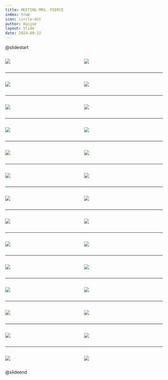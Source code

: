 ```yaml
---
title: MEETING MRS. PIERCE
index: true
icon: circle-dot
author: Haiyue
layout: Slide
date: 2024-09-22
---
```

 
@slidestart

<div style="display:flex">
<div style="flex:1">

![](https://raw.githubusercontent.com/yclord/reading/refs/heads/master/english/Level-X/MEETING%20MRS.%20PIERCE/001.webp)
</div>
<div style="flex:1">

![](https://raw.githubusercontent.com/yclord/reading/refs/heads/master/english/Level-X/MEETING%20MRS.%20PIERCE/002.webp)
</div>
</div>

---

<div style="display:flex">
<div style="flex:1">

![](https://raw.githubusercontent.com/yclord/reading/refs/heads/master/english/Level-X/MEETING%20MRS.%20PIERCE/003.webp)
</div>
<div style="flex:1">

![](https://raw.githubusercontent.com/yclord/reading/refs/heads/master/english/Level-X/MEETING%20MRS.%20PIERCE/004.webp)
</div>
</div>

---

<div style="display:flex">
<div style="flex:1">

![](https://raw.githubusercontent.com/yclord/reading/refs/heads/master/english/Level-X/MEETING%20MRS.%20PIERCE/005.webp)
</div>
<div style="flex:1">

![](https://raw.githubusercontent.com/yclord/reading/refs/heads/master/english/Level-X/MEETING%20MRS.%20PIERCE/006.webp)
</div>
</div>

---

<div style="display:flex">
<div style="flex:1">

![](https://raw.githubusercontent.com/yclord/reading/refs/heads/master/english/Level-X/MEETING%20MRS.%20PIERCE/007.webp)
</div>
<div style="flex:1">

![](https://raw.githubusercontent.com/yclord/reading/refs/heads/master/english/Level-X/MEETING%20MRS.%20PIERCE/008.webp)
</div>
</div>

---

<div style="display:flex">
<div style="flex:1">

![](https://raw.githubusercontent.com/yclord/reading/refs/heads/master/english/Level-X/MEETING%20MRS.%20PIERCE/009.webp)
</div>
<div style="flex:1">

![](https://raw.githubusercontent.com/yclord/reading/refs/heads/master/english/Level-X/MEETING%20MRS.%20PIERCE/010.webp)
</div>
</div>

---

<div style="display:flex">
<div style="flex:1">

![](https://raw.githubusercontent.com/yclord/reading/refs/heads/master/english/Level-X/MEETING%20MRS.%20PIERCE/011.webp)
</div>
<div style="flex:1">

![](https://raw.githubusercontent.com/yclord/reading/refs/heads/master/english/Level-X/MEETING%20MRS.%20PIERCE/012.webp)
</div>
</div>

---

<div style="display:flex">
<div style="flex:1">

![](https://raw.githubusercontent.com/yclord/reading/refs/heads/master/english/Level-X/MEETING%20MRS.%20PIERCE/013.webp)
</div>
<div style="flex:1">

![](https://raw.githubusercontent.com/yclord/reading/refs/heads/master/english/Level-X/MEETING%20MRS.%20PIERCE/014.webp)
</div>
</div>

---

<div style="display:flex">
<div style="flex:1">

![](https://raw.githubusercontent.com/yclord/reading/refs/heads/master/english/Level-X/MEETING%20MRS.%20PIERCE/015.webp)
</div>
<div style="flex:1">

![](https://raw.githubusercontent.com/yclord/reading/refs/heads/master/english/Level-X/MEETING%20MRS.%20PIERCE/016.webp)
</div>
</div>

---

<div style="display:flex">
<div style="flex:1">

![](https://raw.githubusercontent.com/yclord/reading/refs/heads/master/english/Level-X/MEETING%20MRS.%20PIERCE/017.webp)
</div>
<div style="flex:1">

![](https://raw.githubusercontent.com/yclord/reading/refs/heads/master/english/Level-X/MEETING%20MRS.%20PIERCE/018.webp)
</div>
</div>

---

<div style="display:flex">
<div style="flex:1">

![](https://raw.githubusercontent.com/yclord/reading/refs/heads/master/english/Level-X/MEETING%20MRS.%20PIERCE/019.webp)
</div>
<div style="flex:1">

![](https://raw.githubusercontent.com/yclord/reading/refs/heads/master/english/Level-X/MEETING%20MRS.%20PIERCE/020.webp)
</div>
</div>

---

<div style="display:flex">
<div style="flex:1">

![](https://raw.githubusercontent.com/yclord/reading/refs/heads/master/english/Level-X/MEETING%20MRS.%20PIERCE/021.webp)
</div>
<div style="flex:1">

![](https://raw.githubusercontent.com/yclord/reading/refs/heads/master/english/Level-X/MEETING%20MRS.%20PIERCE/022.webp)
</div>
</div>

---

<div style="display:flex">
<div style="flex:1">

![](https://raw.githubusercontent.com/yclord/reading/refs/heads/master/english/Level-X/MEETING%20MRS.%20PIERCE/023.webp)
</div>
<div style="flex:1">

![](https://raw.githubusercontent.com/yclord/reading/refs/heads/master/english/Level-X/MEETING%20MRS.%20PIERCE/024.webp)
</div>
</div>

---

<div style="display:flex">
<div style="flex:1">

![](https://raw.githubusercontent.com/yclord/reading/refs/heads/master/english/Level-X/MEETING%20MRS.%20PIERCE/025.webp)
</div>
<div style="flex:1">

![](https://raw.githubusercontent.com/yclord/reading/refs/heads/master/english/Level-X/MEETING%20MRS.%20PIERCE/026.webp)
</div>
</div>

---

<div style="display:flex">
<div style="flex:1">

![](https://raw.githubusercontent.com/yclord/reading/refs/heads/master/english/Level-X/MEETING%20MRS.%20PIERCE/027.webp)
</div>
<div style="flex:1">

![](https://raw.githubusercontent.com/yclord/reading/refs/heads/master/english/Level-X/MEETING%20MRS.%20PIERCE/028.webp)
</div>
</div>

@slideend